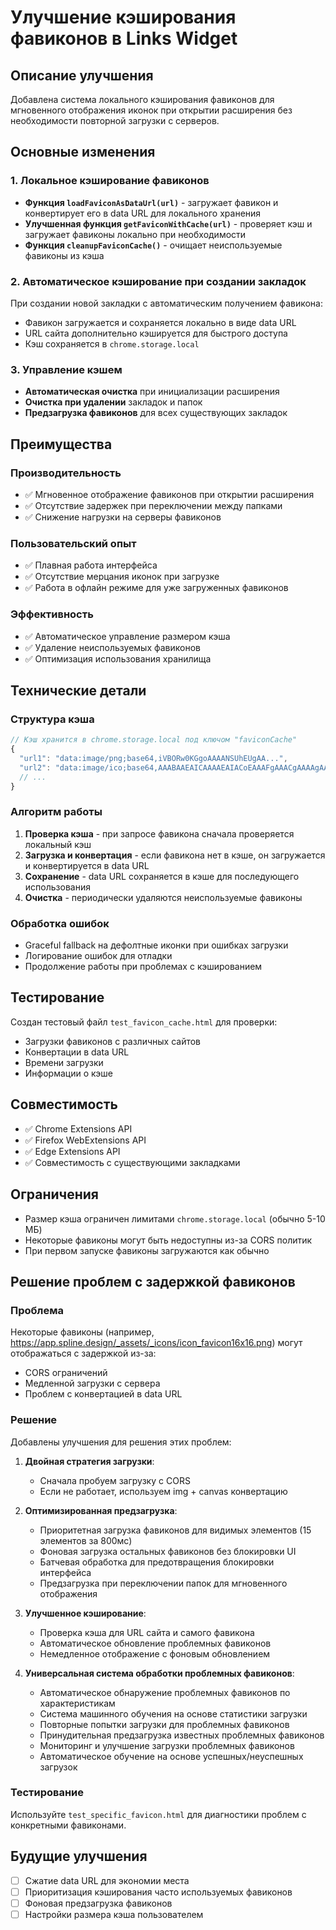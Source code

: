 # Улучшение кэширования фавиконов в Links Widget

## Описание улучшения

Добавлена система локального кэширования фавиконов для мгновенного отображения иконок при открытии расширения без необходимости повторной загрузки с серверов.

## Основные изменения

### 1. Локальное кэширование фавиконов

- **Функция `loadFaviconAsDataUrl(url)`** - загружает фавикон и конвертирует его в data URL для локального хранения
- **Улучшенная функция `getFaviconWithCache(url)`** - проверяет кэш и загружает фавиконы локально при необходимости
- **Функция `cleanupFaviconCache()`** - очищает неиспользуемые фавиконы из кэша

### 2. Автоматическое кэширование при создании закладок

При создании новой закладки с автоматическим получением фавикона:
- Фавикон загружается и сохраняется локально в виде data URL
- URL сайта дополнительно кэшируется для быстрого доступа
- Кэш сохраняется в `chrome.storage.local`

### 3. Управление кэшем

- **Автоматическая очистка** при инициализации расширения
- **Очистка при удалении** закладок и папок
- **Предзагрузка фавиконов** для всех существующих закладок

## Преимущества

### Производительность
- ✅ Мгновенное отображение фавиконов при открытии расширения
- ✅ Отсутствие задержек при переключении между папками
- ✅ Снижение нагрузки на серверы фавиконов

### Пользовательский опыт
- ✅ Плавная работа интерфейса
- ✅ Отсутствие мерцания иконок при загрузке
- ✅ Работа в офлайн режиме для уже загруженных фавиконов

### Эффективность
- ✅ Автоматическое управление размером кэша
- ✅ Удаление неиспользуемых фавиконов
- ✅ Оптимизация использования хранилища

## Технические детали

### Структура кэша
```javascript
// Кэш хранится в chrome.storage.local под ключом "faviconCache"
{
  "url1": "data:image/png;base64,iVBORw0KGgoAAAANSUhEUgAA...",
  "url2": "data:image/ico;base64,AAABAAEAICAAAAEAIACoEAAAFgAAACgAAAAgAAAAQAAAAAEAIAAAAAAAABAA...",
  // ...
}
```

### Алгоритм работы
1. **Проверка кэша** - при запросе фавикона сначала проверяется локальный кэш
2. **Загрузка и конвертация** - если фавикона нет в кэше, он загружается и конвертируется в data URL
3. **Сохранение** - data URL сохраняется в кэше для последующего использования
4. **Очистка** - периодически удаляются неиспользуемые фавиконы

### Обработка ошибок
- Graceful fallback на дефолтные иконки при ошибках загрузки
- Логирование ошибок для отладки
- Продолжение работы при проблемах с кэшированием

## Тестирование

Создан тестовый файл `test_favicon_cache.html` для проверки:
- Загрузки фавиконов с различных сайтов
- Конвертации в data URL
- Времени загрузки
- Информации о кэше

## Совместимость

- ✅ Chrome Extensions API
- ✅ Firefox WebExtensions API
- ✅ Edge Extensions API
- ✅ Совместимость с существующими закладками

## Ограничения

- Размер кэша ограничен лимитами `chrome.storage.local` (обычно 5-10 МБ)
- Некоторые фавиконы могут быть недоступны из-за CORS политик
- При первом запуске фавиконы загружаются как обычно

## Решение проблем с задержкой фавиконов

### Проблема
Некоторые фавиконы (например, https://app.spline.design/_assets/_icons/icon_favicon16x16.png) могут отображаться с задержкой из-за:
- CORS ограничений
- Медленной загрузки с сервера
- Проблем с конвертацией в data URL

### Решение
Добавлены улучшения для решения этих проблем:

1. **Двойная стратегия загрузки**:
   - Сначала пробуем загрузку с CORS
   - Если не работает, используем img + canvas конвертацию

2. **Оптимизированная предзагрузка**:
   - Приоритетная загрузка фавиконов для видимых элементов (15 элементов за 800мс)
   - Фоновая загрузка остальных фавиконов без блокировки UI
   - Батчевая обработка для предотвращения блокировки интерфейса
   - Предзагрузка при переключении папок для мгновенного отображения

3. **Улучшенное кэширование**:
   - Проверка кэша для URL сайта и самого фавикона
   - Автоматическое обновление проблемных фавиконов
   - Немедленное отображение с фоновым обновлением

4. **Универсальная система обработки проблемных фавиконов**:
   - Автоматическое обнаружение проблемных фавиконов по характеристикам
   - Система машинного обучения на основе статистики загрузки
   - Повторные попытки загрузки для проблемных фавиконов
   - Принудительная предзагрузка известных проблемных фавиконов
   - Мониторинг и улучшение загрузки проблемных фавиконов
   - Автоматическое обучение на основе успешных/неуспешных загрузок

### Тестирование
Используйте `test_specific_favicon.html` для диагностики проблем с конкретными фавиконами.

## Будущие улучшения

- [ ] Сжатие data URL для экономии места
- [ ] Приоритизация кэширования часто используемых фавиконов
- [ ] Фоновая предзагрузка фавиконов
- [ ] Настройки размера кэша пользователем
